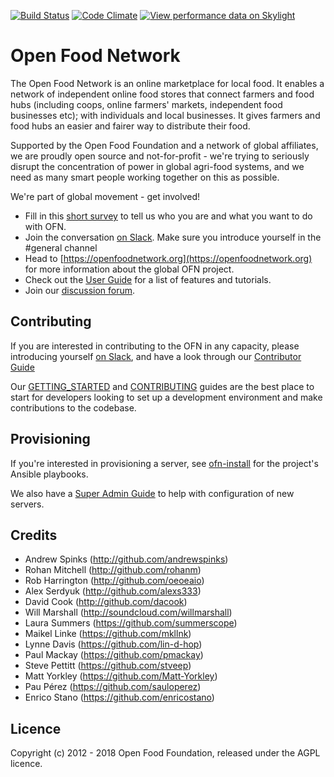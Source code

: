 [![Build Status](https://semaphoreci.com/api/v1/openfoodfoundation/openfoodnetwork-2/branches/master/badge.svg)](https://semaphoreci.com/openfoodfoundation/openfoodnetwork-2)
[![Code Climate](https://codeclimate.com/github/openfoodfoundation/openfoodnetwork.png)](https://codeclimate.com/github/openfoodfoundation/openfoodnetwork)
[![View performance data on Skylight](https://badges.skylight.io/status/EiXQ6sSKij8y.svg)](https://oss.skylight.io/app/applications/EiXQ6sSKij8y)

# Open Food Network

The Open Food Network is an online marketplace for local food. It enables a network of independent online food stores that connect farmers and food hubs (including coops, online farmers' markets, independent food businesses etc);  with individuals and local businesses. It gives farmers and food hubs an easier and fairer way to distribute their food.

Supported by the Open Food Foundation and a network of global affiliates, we are proudly open source and not-for-profit - we're trying to seriously disrupt the concentration of power in global agri-food systems, and we need as many smart people working together on this as possible.

We're part of global movement - get involved!

* Fill in this [short survey][survey] to tell us who you are and what you want to do with OFN.
* Join the conversation [on Slack][slack-invite]. Make sure you introduce yourself in the #general channel
* Head to [https://openfoodnetwork.org](https://openfoodnetwork.org) for more information about the global OFN project.
* Check out the [User Guide](https://guide.openfoodnetwork.org/) for a list of features and tutorials.
* Join our [discussion forum](https://community.openfoodnetwork.org).

## Contributing

If you are interested in contributing to the OFN in any capacity, please introducing yourself [on Slack][slack-invite], and have a look through our [Contributor Guide][contributor-guide]

Our [GETTING_STARTED](GETTING_STARTED.md) and [CONTRIBUTING](CONTRIBUTING.md) guides are the best place to start for developers looking to set up a development environment and make contributions to the codebase.

## Provisioning

If you're interested in provisioning a server, see [ofn-install][ofn-install] for the project's Ansible playbooks.

We also have a [Super Admin Guide][super-admin-guide] to help with configuration of new servers.


## Credits

* Andrew Spinks (http://github.com/andrewspinks)
* Rohan Mitchell (http://github.com/rohanm)
* Rob Harrington (http://github.com/oeoeaio)
* Alex Serdyuk (http://github.com/alexs333)
* David Cook (http://github.com/dacook)
* Will Marshall (http://soundcloud.com/willmarshall)
* Laura Summers (https://github.com/summerscope)
* Maikel Linke (https://github.com/mkllnk)
* Lynne Davis (https://github.com/lin-d-hop)
* Paul Mackay (https://github.com/pmackay)
* Steve Pettitt (https://github.com/stveep)
* Matt Yorkley (https://github.com/Matt-Yorkley)
* Pau Pérez (https://github.com/sauloperez)
* Enrico Stano (https://github.com/enricostano)


## Licence

Copyright (c) 2012 - 2018 Open Food Foundation, released under the AGPL licence.

[survey]: https://docs.google.com/a/eaterprises.com.au/forms/d/1zxR5vSiU9CigJ9cEaC8-eJLgYid8CR8er7PPH9Mc-30/edit#
[slack-invite]: https://openfoodnetwork.org/slack-invite
[contributor-guide]: https://ofn-user-guide.gitbook.io/ofn-contributor-guide/who-are-we
[ofn-install]: https://github.com/openfoodfoundation/ofn-install
[super-admin-guide]: https://ofn-user-guide.gitbook.io/ofn-super-admin-guide
